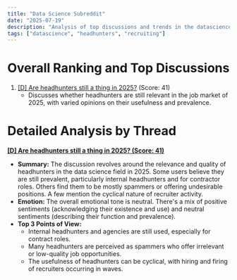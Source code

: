 ```yaml
---
title: "Data Science Subreddit"
date: "2025-07-19"
description: "Analysis of top discussions and trends in the datascience subreddit"
tags: ["datascience", "headhunters", "recruiting"]
---
```


# Overall Ranking and Top Discussions
1.  [[D] Are headhunters still a thing in 2025?](https://www.reddit.com/r/datascience/comments/1m3gy6m/are_headhunters_still_a_thing_in_2025/) (Score: 41)
    * Discusses whether headhunters are still relevant in the job market of 2025, with varied opinions on their usefulness and prevalence.

# Detailed Analysis by Thread
**[[D] Are headhunters still a thing in 2025? (Score: 41)](https://www.reddit.com/r/datascience/comments/1m3gy6m/are_headhunters_still_a_thing_in_2025/)**
*   **Summary:** The discussion revolves around the relevance and quality of headhunters in the data science field in 2025. Some users believe they are still prevalent, particularly internal headhunters and for contractor roles. Others find them to be mostly spammers or offering undesirable positions. A few mention the cyclical nature of recruiter activity.
*   **Emotion:** The overall emotional tone is neutral. There's a mix of positive sentiments (acknowledging their existence and use) and neutral sentiments (describing their function and prevalence).
*   **Top 3 Points of View:**
    *   Internal headhunters and agencies are still used, especially for contract roles.
    *   Many headhunters are perceived as spammers who offer irrelevant or low-quality job opportunities.
    *   The usefulness of headhunters can be cyclical, with hiring and firing of recruiters occurring in waves.
